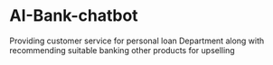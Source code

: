 # AI-Bank-chatbot
Providing customer service for personal loan Department along  with recommending suitable banking other products for upselling
